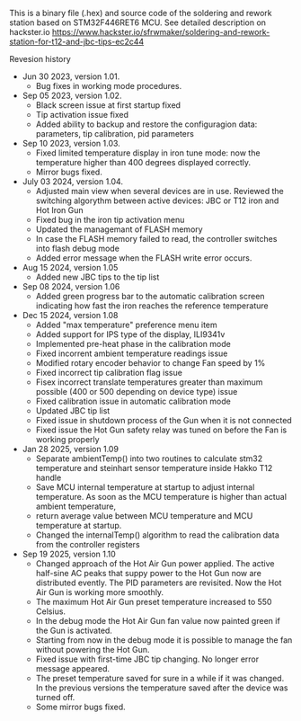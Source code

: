 This is a binary file (.hex) and source code of the soldering and rework station based on STM32F446RET6 MCU.
See detailed description on hackster.io https://www.hackster.io/sfrwmaker/soldering-and-rework-station-for-t12-and-jbc-tips-ec2c44

Revesion history
- Jun 30 2023, version 1.01.
  - Bug fixes in working mode procedures.
- Sep 05 2023, version 1.02.
  - Black screen issue at first startup fixed
  - Tip activation issue fixed
  - Added ability to backup and restore the configuragion data: parameters, tip calibration, pid parameters
- Sep 10 2023, version 1.03.
  - Fixed limited temperature display in iron tune mode: now the temperature higher than 400 degrees displayed correctly.
  - Mirror bugs fixed.
- July 03 2024, version 1.04.
  - Adjusted main view when several devices are in use. Reviewed the switching algorythm between active devices: JBC or T12 iron and Hot Iron Gun
  - Fixed bug in the iron tip activation menu
  - Updated the managemant of FLASH memory
  - In case the FLASH memory failed to read, the controller switches into flash debug mode
  - Added error message when the FLASH write error occurs.
- Aug 15 2024, version 1.05
  - Added new JBC tips to the tip list
- Sep 08 2024, version 1.06
  - Added green progress bar to the automatic calibration screen indicating how fast the iron reaches the reference temperature
- Dec 15 2024, version 1.08
  - Added "max temperature" preference menu item
  - Added support for IPS type of the display, ILI9341v
  - Implemented pre-heat phase in the calibration mode
  - Fixed incorrent ambient temperature readings issue
  - Modified rotary encoder behavior to change Fan speed by 1%
  - Fixed incorrect tip calibration flag issue
  - Fisex incorrect translate temperatures greater than maximum possible (400 or 500 depending on device type) issue
  - Fixed calibration issue in automatic calibration mode
  - Updated JBC tip list
  - Fixed issue in shutdown process of the Gun when it is not connected
  - Fixed issue the Hot Gun safety relay was tuned on before the Fan is working properly
- Jan 28 2025, version 1.09
  - Separate ambientTemp() into two routines to calculate stm32 temperature and steinhart sensor temperature inside Hakko T12 handle
  - Save MCU internal temperature at startup to adjust internal temperature. As soon as the MCU temperature is higher than actual ambient temperature,
  - return average value between MCU temperature and MCU temperature at startup.
  - Changed the internalTemp() algorithm to read the calibration data from the controller registers 
- Sep 19 2025, version 1.10
  - Changed approach of the Hot Air Gun power applied. The active half-sine AC peaks that suppy power to the Hot Gun now are distributed evently. The PID parameters are revisited. Now the Hot Air Gun is working more smoothly.
  - The maximum Hot Air Gun preset temperature increased to 550 Celsius.
  - In the debug mode the Hot Air Gun fan value now painted green if the Gun is activated.
  - Starting from now in the debug mode it is possible to manage the fan without powering the Hot Gun.
  - Fixed issue with first-time JBC tip changing. No longer error message appeared.
  - The preset temperature saved for sure in a while if it was changed. In the previous versions the temperature saved after the device was turned off.
  - Some mirror bugs fixed.
